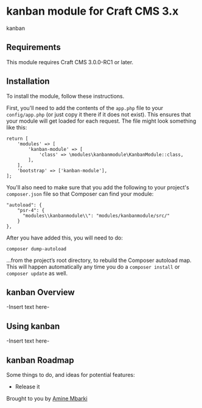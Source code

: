 # kanban module for Craft CMS 3.x

kanban 

## Requirements

This module requires Craft CMS 3.0.0-RC1 or later.

## Installation

To install the module, follow these instructions.

First, you'll need to add the contents of the `app.php` file to your `config/app.php` (or just copy it there if it does not exist). This ensures that your module will get loaded for each request. The file might look something like this:
```
return [
    'modules' => [
        'kanban-module' => [
            'class' => \modules\kanbanmodule\KanbanModule::class,
        ],
    ],
    'bootstrap' => ['kanban-module'],
];
```
You'll also need to make sure that you add the following to your project's `composer.json` file so that Composer can find your module:

    "autoload": {
        "psr-4": {
          "modules\\kanbanmodule\\": "modules/kanbanmodule/src/"
        }
    },

After you have added this, you will need to do:

    composer dump-autoload
 
 …from the project’s root directory, to rebuild the Composer autoload map. This will happen automatically any time you do a `composer install` or `composer update` as well.

## kanban Overview

-Insert text here-

## Using kanban

-Insert text here-

## kanban Roadmap

Some things to do, and ideas for potential features:

* Release it

Brought to you by [Amine Mbarki](https://github.com/aminembarki)
